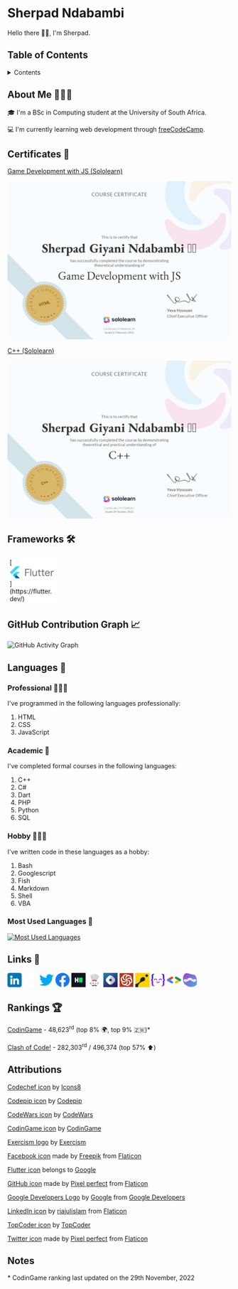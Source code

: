 # Sherpad Ndabambi #

Hello there 👋🏾, I'm Sherpad.

## Table of Contents ##

<details>

<summary>Contents</summary>

- [About Me](#about-me-👨🏾‍💻)
- [Certificates](#certificates-🏅)
- [Frameworks](#frameworks-🛠️)
- [GitHub Contribution Graph](#github-contribution-graph-📈)
- [Languages](#languages-📝)
    - [Professional](#professional-👨🏾‍🏭)
    - [Academic](#academic-🏫)
    - [Hobby](#hobby-🧘🏾‍♂️)
    - [Most Used Languages](#most-used-languages-🌟)
- [Links](#links-🔗)
- [Rankings](#rankings-🏆)
- [Attributions](#attributions)
- [Notes](#notes)

</details>

## About Me 👨🏾‍💻 ##

🎓 I'm a BSc in Computing student at the University of South Africa.

💻 I'm currently learning web development through [freeCodeCamp](https://www.freecodecamp.org/).

## Certificates 🏅 ##

[Game Development with JS (Sololearn)](https://www.sololearn.com/certificates/CT-MMIVGCTR)

<img alt="Sololearn Game Development with JS Certificate" src="./img/cert-CT-MMIVGCTR.jpg" style="width: 650px">

[C++ (Sololearn)](https://www.sololearn.com/certificates/CT-YTSIREAO)

<img alt="Sololearn C++ Certificate" src="./img/cert-CT-YTSIREAO.png" style="width: 650px">

## Frameworks 🛠️ ##

<div style="background-color: white; border-radius: 3px; padding: 5px; width: 100px;">[<img alt="Flutter logo" src="./img/Google-flutter-logo.svg">](https://flutter.dev/)</div>

## GitHub Contribution Graph 📈 ##

![GitHub Activity Graph](https://activity-graph.herokuapp.com/graph?username=sherpadndabambi&theme=dracula&hide_border=true)

## Languages 📝 ##

### Professional 👨🏾‍🏭 ###

I've programmed in the following languages professionally:

1. HTML
1. CSS
1. JavaScript

### Academic 🏫 ###

I've completed formal courses in the following languages:

1. C++
1. C#
1. Dart
1. PHP
1. Python
1. SQL

### Hobby 🧘🏾‍♂️ ###

I've written code in these languages as a hobby:

1. Bash
1. Googlescript
1. Fish
1. Markdown
1. Shell
1. VBA

### Most Used Languages 🌟 ###

[![Most Used Languages](https://github-readme-stats.vercel.app/api/top-langs/?username=SherpadNdabambi&show_icons=true&theme=dracula)](https://github.com/anuraghazra/github-readme-stats)

## Links 🔗 ##

[![LinkedIn icon](img/linkedin.png)](https://www.linkedin.com/in/sherpad-ndabambi)
[![GitHub icon](img/github.png)](https://github.com/SherpadNdabambi)
[![Twitter icon](img/twitter.png)](https://twitter.com/sherpadNdabambi)
[![Facebook icon](img/facebook.png)](https://www.facebook.com/sherpadg.ndabambi)
[![HackerRank icon](img/HackerRank.png)](https://www.hackerrank.com/sgndabambi)
[![CodeChef icon](img/icons8-codechef-32.png)](https://www.codechef.com/users/sherpad)
[![Codepip](img/Codepip.jpg)](https://codepip.com/user/Sherpad/)
[<img alt="CodeWars icon" src="img/CodeWars.svg" width="32px">](https://www.codewars.com/users/GSherpad)
[![CodinGame icon](img/CodinGame.png)](https://www.codingame.com/profile/b53169e7c665845268ce25831b36d9124690222)
[![Exercism icon](img/Exercism.png)](https://exercism.org/profiles/SherpadNdabambi)
[![Google Developers icon](img/Google%20Developers.png)](https://developers.google.com/profile/u/107231975472218130477)
[![TopCoder icon](img/cropped-TC-Icon-32x32.png)](https://platform.topcoder.com/profile/Sherpad)

## Rankings 🏆 ##

[CodinGame](https://www.codingame.com/) - 48,623<sup>rd</sup> (top 8% 🌍, top 9% 🇿🇼)*

[Clash of Code!](https://www.codingame.com/multiplayer/clashofcode) - 282,303<sup>rd</sup> / 496,374 (top 57% ⬆️)

## Attributions ##

[Codechef icon](https://icons8.com/icon/O4SEeX66BY8o/codechef) by [Icons8](https://icons8.com/)

[Codepip icon](https://pbs.twimg.com/profile_images/1323425723969929218/bT8Uxv_i_400x400.jpg) by [Codepip](https://codepip.com/)

[CodeWars icon](https://docs.codewars.com/logo.svg) by [CodeWars](https://www.codewars.com/)

[CodinGame icon](https://avatars.githubusercontent.com/u/6946974?s=280&v=4) by [CodinGame](https://www.codingame.com/)

[Exercism logo](https://dg8krxphbh767.cloudfront.net/meta/favicon-32x32.png) by [Exercism](https://exercism.org/)

[Facebook icon](https://cdn-icons-png.flaticon.com/512/5968/5968764.png) made by [Freepik](https://www.freepik.com) from [Flaticon](https://www.flaticon.com/)

[Flutter icon](https://en.wikipedia.org/wiki/File:Google-flutter-logo.svg) belongs to [Google](https://about.google/)

[GitHub icon](https://cdn-icons-png.flaticon.com/128/733/733609.png) made by [Pixel perfect](https://www.flaticon.com/authors/pixel-perfect) from [Flaticon](https://www.flaticon.com/)

[Google Developers Logo](https://upload.wikimedia.org/wikipedia/commons/4/45/GDevs.png) by [Google](http://google.com/) from [Google Developers](https://developers.google.com/)

[LinkedIn icon](https://cdn-icons-png.flaticon.com/512/3536/3536505.png) by [riajulislam](https://www.flaticon.com/authors/riajulislam) from [Flaticon](https://www.flaticon.com)

[TopCoder icon](https://www.topcoder.com/wp-content/uploads/2020/05/cropped-TC-Icon-32x32.png) by [TopCoder](https://www.topcoder.com/)

[Twitter icon](https://cdn-icons-png.flaticon.com/512/733/733579.png) made by [Pixel perfect](https://www.flaticon.com/authors/pixel-perfect) from [Flaticon](www.flaticon.com)

## Notes ##

\* CodinGame ranking last updated on the 29th November, 2022